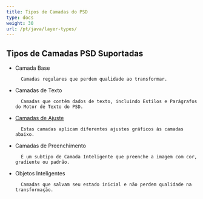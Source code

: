 ```yaml
---
title: Tipos de Camadas do PSD
type: docs
weight: 30
url: /pt/java/layer-types/
---
```


## **Tipos de Camadas PSD Suportadas**

- Camada Base

		Camadas regulares que perdem qualidade ao transformar. 
- Camadas de Texto

		Camadas que contêm dados de texto, incluindo Estilos e Parágrafos do Motor de Texto do PSD.
- [Camadas de Ajuste](/pt/psd/java/layer-types/adjustment-layer/)

		Estas camadas aplicam diferentes ajustes gráficos às camadas abaixo.
		
- Camadas de Preenchimento
		
		É um subtipo de Camada Inteligente que preenche a imagem com cor, gradiente ou padrão.
- Objetos Inteligentes

		Camadas que salvam seu estado inicial e não perdem qualidade na transformação.

